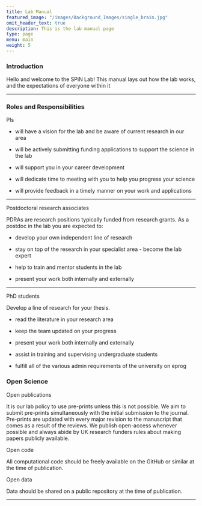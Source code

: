 ```yaml
---
title: Lab Manual
featured_image: "/images/Background_Images/single_brain.jpg"
omit_header_text: true
description: This is the lab manual page
type: page
menu: main
weight: 5
---
```


### Introduction

Hello and welcome to the SPiN Lab! This manual lays out how the lab works, and the expectations of everyone within it

---

### Roles and Responsibilities

PIs

- will have a vision for the lab and be aware of current research in our area

- will be actively submitting funding applications to support the science in the lab

- will support you in your career development

- will dedicate time to meeting with you to help you progress your science

- will provide feedback in a timely manner on your work and applications

---

Postdoctoral research associates

PDRAs are research positions typically funded from research grants. As a postdoc in the lab you are expected to:

- develop your own independent line of research

- stay on top of the research in your specialist area - become the lab expert

- help to train and mentor students in the lab

- present your work both internally and externally

---

PhD students

Develop a line of research for your thesis.

- read the literature in your research area

- keep the team updated on your progress

- present your work both internally and externally

- assist in training and supervising undergraduate students

- fulfill all of the various admin requirements of the university on eprog

### Open Science

Open publications

It is our lab policy to use pre-prints unless this is not possible. We aim to submit pre-prints simultaneously with the initial submission to the journal. Pre-prints are updated with every major revision to the manuscript that comes as a result of the reviews. We publish open-access whenever possible and always abide by UK research funders rules about making papers publicly available.

Open code

All computational code should be freely available on the GitHub or similar at the time of publication.

Open data

Data should be shared on a public repository at the time of publication.

---
